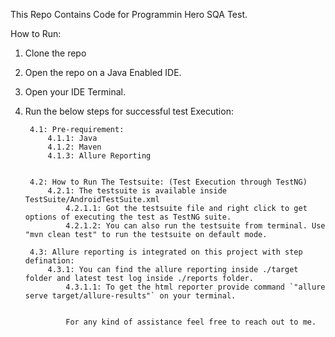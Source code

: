 This Repo Contains Code for Programmin Hero SQA Test.

How to Run:
1. Clone the repo
2. Open the repo on a Java Enabled IDE.
3. Open your IDE Terminal.
4. Run the below steps for successful test Execution:

   
        4.1: Pre-requirement:
            4.1.1: Java
            4.1.2: Maven
            4.1.3: Allure Reporting
            

        4.2: How to Run The Testsuite: (Test Execution through TestNG)
            4.2.1: The testsuite is available inside TestSuite/AndroidTestSuite.xml
                4.2.1.1: Got the testsuite file and right click to get options of executing the test as TestNG suite.
                4.2.1.2: You can also run the testsuite from terminal. Use "mvn clean test" to run the testsuite on default mode.

        4.3: Allure reporting is integrated on this project with step defination:
            4.3.1: You can find the allure reporting inside ./target folder and latest test log inside ./reports folder.
                4.3.1.1: To get the html reporter provide command `"allure serve target/allure-results"` on your terminal.


                For any kind of assistance feel free to reach out to me.
